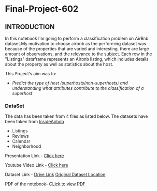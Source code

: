 # Final-Project-602

## **INTRODUCTION**
In this notebook I'm going to perform a classification problem on AirBnb dataset.My motivation to choose airbnb as the performing dataset was because of the properties that are varied and interesting, there are large amount of observations, and the relevance to the subject. Each row in the "Listings" dataframe represents an Airbnb listing, which includes details about the property as well as statistics about the host.

This Project's aim was to:
* *Predict the type of host (superhosts/non-superhosts) and understanding what attributes contribute to the classification of a superhost*


### **DataSet** 

The data has been taken from 4 files as listed below. The datasets have been taken from [InsideAirbnb](http://insideairbnb.com/get-the-data.html)

* Listings 
* Reviews 
* Calendar
* Neighborhood








Presentation Link - [Click here](https://www.canva.com/design/DAEyhe5zQ7I/etNnXj64M5pnvnm7kKdwhQ/view?utm_content=DAEyhe5zQ7I&utm_campaign=designshare&utm_medium=link&utm_source=sharebutton)

Youtube Video Link - [Click here](https://youtu.be/bf7S12CUTs0)


Dataset Link - [Drive Link](https://drive.google.com/drive/folders/19KWRXWwwbXSa9_EfuvUj-HMqpQDzAijU?usp=sharing) [Original Dataset Location](http://insideairbnb.com/get-the-data.html)

PDF of the notebook- [CLick to view PDF](https://drive.google.com/file/d/1gQSgK9pyynB_pUI5zOzLxfmMSt8VR9Sx/view?usp=sharing)
